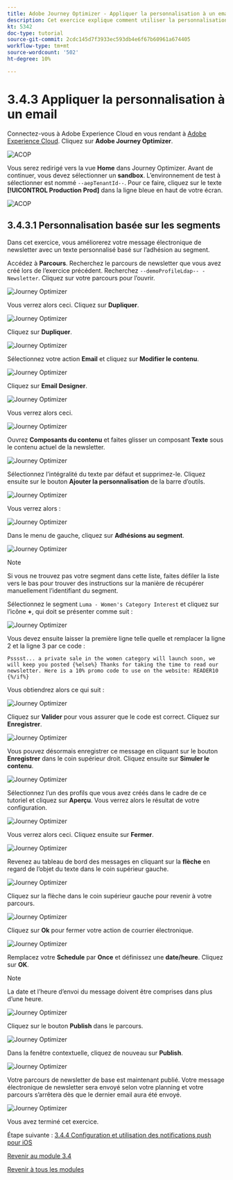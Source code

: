 ```yaml
---
title: Adobe Journey Optimizer - Appliquer la personnalisation à un email
description: Cet exercice explique comment utiliser la personnalisation de segment dans un contenu d’email.
kt: 5342
doc-type: tutorial
source-git-commit: 2cdc145d7f3933ec593db4e6f67b60961a674405
workflow-type: tm+mt
source-wordcount: '502'
ht-degree: 10%

---
```


# 3.4.3 Appliquer la personnalisation à un email

Connectez-vous à Adobe Experience Cloud en vous rendant à [Adobe Experience Cloud](https://experience.adobe.com?lang=fr). Cliquez sur **Adobe Journey Optimizer**.

![ACOP](./../../../modules/ajo-b2c/module3.2/images/acophome.png)

Vous serez redirigé vers la vue **Home** dans Journey Optimizer. Avant de continuer, vous devez sélectionner un **sandbox**. L’environnement de test à sélectionner est nommé ``--aepTenantId--``. Pour ce faire, cliquez sur le texte **[!UICONTROL Production Prod]** dans la ligne bleue en haut de votre écran.

![ACOP](./../../../modules/ajo-b2c/module3.2/images/acoptriglp.png)

## 3.4.3.1 Personnalisation basée sur les segments

Dans cet exercice, vous améliorerez votre message électronique de newsletter avec un texte personnalisé basé sur l’adhésion au segment.

Accédez à **Parcours**. Recherchez le parcours de newsletter que vous avez créé lors de l’exercice précédent. Recherchez `--demoProfileLdap-- - Newsletter`. Cliquez sur votre parcours pour l’ouvrir.

![Journey Optimizer](./images/sbp1.png)

Vous verrez alors ceci. Cliquez sur **Dupliquer**.

![Journey Optimizer](./images/sbp2.png)

Cliquez sur **Dupliquer**.

![Journey Optimizer](./images/sbp3.png)

Sélectionnez votre action **Email** et cliquez sur **Modifier le contenu**.

![Journey Optimizer](./images/sbp3a.png)

Cliquez sur **Email Designer**.

![Journey Optimizer](./images/sbp4.png)

Vous verrez alors ceci.

![Journey Optimizer](./images/sbp5.png)

Ouvrez **Composants du contenu** et faites glisser un composant **Texte** sous le contenu actuel de la newsletter.

![Journey Optimizer](./images/sbp6.png)

Sélectionnez l’intégralité du texte par défaut et supprimez-le. Cliquez ensuite sur le bouton **Ajouter la personnalisation** de la barre d’outils.

![Journey Optimizer](./images/sbp7.png)

Vous verrez alors :

![Journey Optimizer](./images/seg1.png)

Dans le menu de gauche, cliquez sur **Adhésions au segment**.

![Journey Optimizer](./images/seg2.png)

>[!NOTE]
>
>Si vous ne trouvez pas votre segment dans cette liste, faites défiler la liste vers le bas pour trouver des instructions sur la manière de récupérer manuellement l’identifiant du segment.

Sélectionnez le segment `Luma - Women's Category Interest` et cliquez sur l’icône **+**, qui doit se présenter comme suit :

![Journey Optimizer](./images/seg3.png)

Vous devez ensuite laisser la première ligne telle quelle et remplacer la ligne 2 et la ligne 3 par ce code :

``
    Psssst... a private sale in the women category will launch soon, we will keep you posted
{%else%}
    Thanks for taking the time to read our newsletter. Here is a 10% promo code to use on the website: READER10
{%/if%}
``

Vous obtiendrez alors ce qui suit :

![Journey Optimizer](./images/seg4.png)

Cliquez sur **Valider** pour vous assurer que le code est correct. Cliquez sur **Enregistrer**.

![Journey Optimizer](./images/sbp8.png)

Vous pouvez désormais enregistrer ce message en cliquant sur le bouton **Enregistrer** dans le coin supérieur droit. Cliquez ensuite sur **Simuler le contenu**.

![Journey Optimizer](./images/sbp9.png)

Sélectionnez l’un des profils que vous avez créés dans le cadre de ce tutoriel et cliquez sur **Aperçu**. Vous verrez alors le résultat de votre configuration.

![Journey Optimizer](./images/sbp10.png)

Vous verrez alors ceci. Cliquez ensuite sur **Fermer**.

![Journey Optimizer](./images/sbp10fff.png)

Revenez au tableau de bord des messages en cliquant sur la **flèche** en regard de l’objet du texte dans le coin supérieur gauche.

![Journey Optimizer](./images/sbp11.png)

Cliquez sur la flèche dans le coin supérieur gauche pour revenir à votre parcours.

![Journey Optimizer](./images/oc79afff.png)

Cliquez sur **Ok** pour fermer votre action de courrier électronique.

![Journey Optimizer](./images/oc79bfff.png)

Remplacez votre **Schedule** par **Once** et définissez une **date/heure**. Cliquez sur **OK**.

>[!NOTE]
>
>La date et l’heure d’envoi du message doivent être comprises dans plus d’une heure.

![Journey Optimizer](./images/sbp18.png)

Cliquez sur le bouton **Publish** dans le parcours.

![Journey Optimizer](./images/sbp19.png)

Dans la fenêtre contextuelle, cliquez de nouveau sur **Publish**.

![Journey Optimizer](./images/sbp20.png)

Votre parcours de newsletter de base est maintenant publié. Votre message électronique de newsletter sera envoyé selon votre planning et votre parcours s’arrêtera dès que le dernier email aura été envoyé.

![Journey Optimizer](./images/sbp20fff.png)

Vous avez terminé cet exercice.

Étape suivante : [3.4.4 Configuration et utilisation des notifications push pour iOS](./ex4.md)

[Revenir au module 3.4](./journeyoptimizer.md)

[Revenir à tous les modules](../../../overview.md)
